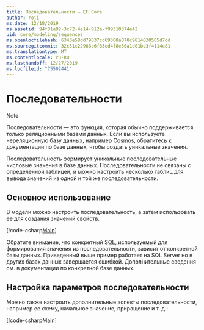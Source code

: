 ```yaml
---
title: Последовательности — EF Core
author: roji
ms.date: 12/18/2019
ms.assetid: 94f81a92-3c72-4e14-912a-f99310374e42
uid: core/modeling/sequences
ms.openlocfilehash: 6343e58dd79837cc69308a070c9814030505d7dd
ms.sourcegitcommit: 32c51c22988c6f83ed4f8e50a1d01be3f4114e81
ms.translationtype: MT
ms.contentlocale: ru-RU
ms.lasthandoff: 12/27/2019
ms.locfileid: "75502441"
---
```

# <a name="sequences"></a>Последовательности

> [!NOTE]  
> Последовательности — это функция, которая обычно поддерживается только реляционными базами данных. Если вы используете нереляционную базу данных, например Cosmos, обратитесь к документации по базе данных, чтобы создать уникальные значения.

Последовательность формирует уникальные последовательные числовые значения в базе данных. Последовательности не связаны с определенной таблицей, и можно настроить несколько таблиц для вывода значений из одной и той же последовательности.

## <a name="basic-usage"></a>Основное использование

В модели можно настроить последовательность, а затем использовать ее для создания значений свойств.

[!code-csharp[Main](../../../samples/core/Modeling/FluentAPI/Sequence.cs?name=Sequence&highlight=3,7)]

Обратите внимание, что конкретный SQL, используемый для формирования значения из последовательности, зависит от конкретной базы данных. Приведенный выше пример работает на SQL Server но в других базах данных завершается ошибкой. Дополнительные сведения см. в документации по конкретной базе данных.

## <a name="configuring-sequence-settings"></a>Настройка параметров последовательности

Можно также настроить дополнительные аспекты последовательности, например ее схему, начальное значение, приращение и т. д.:

[!code-csharp[Main](../../../samples/core/Modeling/FluentAPI/SequenceConfiguration.cs?name=SequenceConfiguration&highlight=3-5)]
